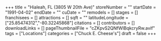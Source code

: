 +++
title = "Hialeah, FL (3805 W 20th Ave)"
storeNumber = ""
startDate = "1991-04-02"
endDate = ""
cuDate = ""
remodels = []
stages = []
franchisees = []
attractions = []
sqft = ""
latitudeLongitude = ["25.85474312","-80.32245868"]
citations = []
contributors = []
downloadLinks = []
pageThumbnailFile = "cZKpvS2QNfWIBqkcryRw.avif"
tags = ["Locations"]
categories = ["Chuck E. Cheese's"]
draft = false
+++
